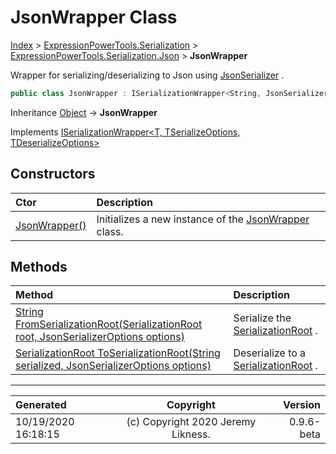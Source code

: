 ﻿# JsonWrapper Class

[Index](../index.md) > [ExpressionPowerTools.Serialization](ExpressionPowerTools.Serialization.a.md) > [ExpressionPowerTools.Serialization.Json](ExpressionPowerTools.Serialization.Json.n.md) > **JsonWrapper**

Wrapper for serializing/deserializing to Json using [JsonSerializer](https://docs.microsoft.com/dotnet/api/system.text.json.jsonserializer) .

```csharp
public class JsonWrapper : ISerializationWrapper<String, JsonSerializerOptions, JsonSerializerOptions>
```

Inheritance [Object](https://docs.microsoft.com/dotnet/api/system.object) → **JsonWrapper**

Implements  [ISerializationWrapper&lt;T, TSerializeOptions, TDeserializeOptions>](ExpressionPowerTools.Serialization.Signatures.ISerializationWrapper`3.i.md) 

## Constructors

| Ctor | Description |
| :-- | :-- |
| [JsonWrapper()](ExpressionPowerTools.Serialization.Json.JsonWrapper.ctor.md#jsonwrapper) | Initializes a new instance of the [JsonWrapper](ExpressionPowerTools.Serialization.Json.JsonWrapper.cs.md) class. |
## Methods

| Method | Description |
| :-- | :-- |
| [String FromSerializationRoot(SerializationRoot root, JsonSerializerOptions options)](ExpressionPowerTools.Serialization.Json.JsonWrapper.FromSerializationRoot.m.md) | Serialize the [SerializationRoot](ExpressionPowerTools.Serialization.Serializers.SerializationRoot.cs.md) . |
| [SerializationRoot ToSerializationRoot(String serialized, JsonSerializerOptions options)](ExpressionPowerTools.Serialization.Json.JsonWrapper.ToSerializationRoot.m.md) | Deserialize to a [SerializationRoot](ExpressionPowerTools.Serialization.Serializers.SerializationRoot.cs.md) . |

---

| Generated | Copyright | Version |
| :-- | :-: | --: |
| 10/19/2020 16:18:15 | (c) Copyright 2020 Jeremy Likness. | 0.9.6-beta |
